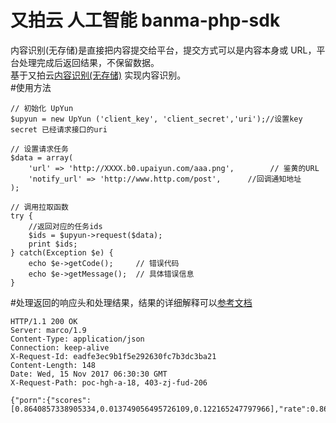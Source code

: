 # 又拍云 人工智能 banma-php-sdk    
内容识别(无存储)是直接把内容提交给平台，提交方式可以是内容本身或 URL，平台处理完成后返回结果，不保留数据。    
基于又拍云[内容识别(无存储)](http://docs.upyun.com/ai/audit_nostorage/) 实现内容识别。    
#使用方法 
```
// 初始化 UpYun
$upyun = new UpYun ('client_key', 'client_secret','uri');//设置key secret 已经请求接口的uri 

// 设置请求任务
$data = array(
    'url' => 'http://XXXX.b0.upaiyun.com/aaa.png',        // 鉴黄的URL
    'notify_url' => 'http://www.http.com/post',      //回调通知地址
);

// 调用拉取函数
try {
    //返回对应的任务ids
    $ids = $upyun->request($data);
    print $ids;
} catch(Exception $e) {
    echo $e->getCode();     // 错误代码
    echo $e->getMessage();  // 具体错误信息
}
```
#处理返回的响应头和处理结果，结果的详细解释可以[参考文档](http://docs.upyun.com/ai/audit_nostorage/#_2)
```
HTTP/1.1 200 OK
Server: marco/1.9
Content-Type: application/json
Connection: keep-alive
X-Request-Id: eadfe3ec9b1f5e292630fc7b3dc3ba21
Content-Length: 148
Date: Wed, 15 Nov 2017 06:30:30 GMT
X-Request-Path: poc-hgh-a-18, 403-zj-fud-206

{"porn":{"scores":[0.8640857338905334,0.013749056495726109,0.122165247797966],"rate":0.8640857338905334,"label":0,"review":true},"status_code":200}
``` 


